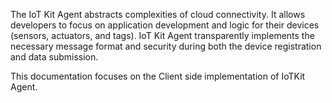 The IoT Kit Agent abstracts complexities of cloud connectivity. It allows developers to focus on application development
and logic for their devices (sensors, actuators, and tags). IoT Kit Agent transparently implements the necessary message
format and security during both the device registration and data submission.

This documentation focuses on the Client side implementation of IoTKit Agent.